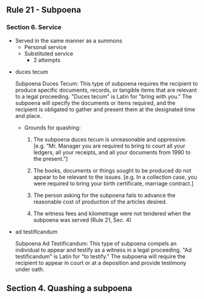 ## Rule 21 - Subpoena

### Section 6. Service
- Served in the same manner as a summons 
    - Personal service
    - Substituted service
        - 2 attempts

* duces tecum

    Subpoena Duces Tecum: This type of subpoena requires the recipient to produce specific documents, records, or tangible items that are relevant to a legal proceeding. "Duces tecum" is Latin for "bring with you." The subpoena will specify the documents or items required, and the recipient is obligated to gather and present them at the designated time and place.

    - Grounds for quashing:
        1. The subpoena duces tecum is unreasonable and oppressive. [e.g. “Mr. Manager you are required to bring to court all your ledgers, all your receipts, and all your documents from 1990 to the present.”]

        2. The books, documents or things sought to be produced do not appear to be relevant to the issues. [e.g. In a collection case, you were required to bring your birth certificate, marriage contract.]

        3. The person asking for the subpoena fails to advance the reasonable cost of production of the articles desired.

        4. The witness fees and kilometrage were not tendered when the subpoena was served (Rule 21, Sec. 4)

* ad testificandum

    Subpoena Ad Testificandum: This type of subpoena compels an individual to appear and testify as a witness in a legal proceeding. "Ad testificandum" is Latin for "to testify." The subpoena will require the recipient to appear in court or at a deposition and provide testimony under oath.

## Section 4. Quashing a subpoena
